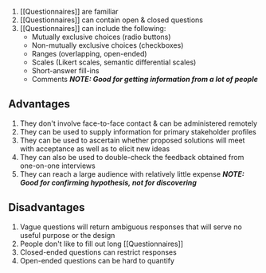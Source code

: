 1. [[Questionnaires]] are familiar
2. [[Questionnaires]] can contain open & closed questions
3. [[Questionnaires]] can include the following:
	- Mutually exclusive choices (radio buttons)
	- Non-mutually exclusive choices (checkboxes)
	- Ranges (overlapping, open-ended)
	- Scales (Likert scales, semantic differential scales)
	- Short-answer fill-ins
	- Comments
***NOTE: Good for getting information from a lot of people***

## Advantages
1. They don't involve face-to-face contact & can be administered remotely
2. They can be used to supply information for primary stakeholder profiles
3. They can be used to ascertain whether proposed solutions will meet with acceptance as well as to elicit new ideas
4. They can also be used to double-check the feedback obtained from one-on-one interviews
5. They can reach a large audience with relatively little expense
***NOTE: Good for confirming hypothesis, not for discovering***
## Disadvantages
1. Vague questions will return ambiguous responses that will serve no useful purpose or the design
2. People don't like to fill out long [[Questionnaires]]
3. Closed-ended questions can restrict responses
4. Open-ended questions can be hard to quantify